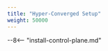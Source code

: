```yaml
---
title: "Hyper-Converged Setup"
weight: 50000
---
```


<!-- include: install control plane documentation -->
--8<-- "install-control-plane.md"
